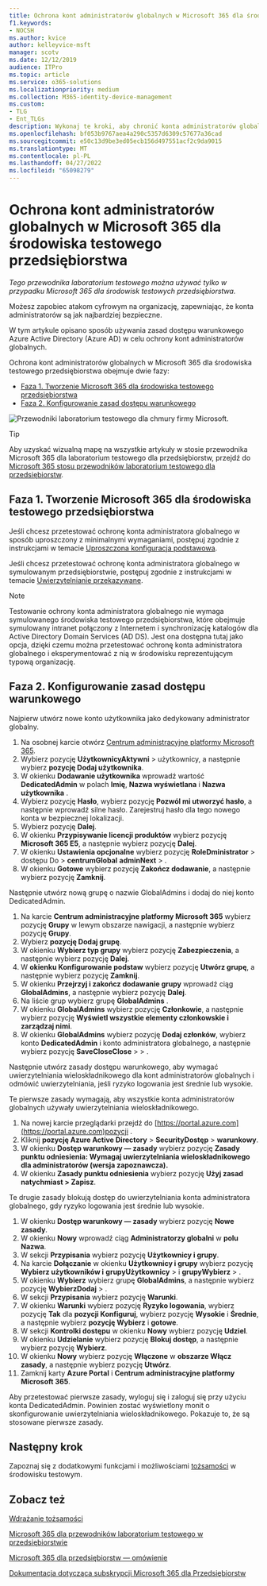 ```yaml
---
title: Ochrona kont administratorów globalnych w Microsoft 365 dla środowiska testowego przedsiębiorstwa
f1.keywords:
- NOCSH
ms.author: kvice
author: kelleyvice-msft
manager: scotv
ms.date: 12/12/2019
audience: ITPro
ms.topic: article
ms.service: o365-solutions
ms.localizationpriority: medium
ms.collection: M365-identity-device-management
ms.custom:
- TLG
- Ent_TLGs
description: Wykonaj te kroki, aby chronić konta administratorów globalnych w Microsoft 365 dla środowiska testowego przedsiębiorstwa.
ms.openlocfilehash: bf053b9767aea4a290c5357d6309c57677a36cad
ms.sourcegitcommit: e50c13d9be3ed05ecb156d497551acf2c9da9015
ms.translationtype: MT
ms.contentlocale: pl-PL
ms.lasthandoff: 04/27/2022
ms.locfileid: "65098279"
---
```

# <a name="protect-global-administrator-accounts-in-your-microsoft-365-for-enterprise-test-environment"></a>Ochrona kont administratorów globalnych w Microsoft 365 dla środowiska testowego przedsiębiorstwa

*Tego przewodnika laboratorium testowego można używać tylko w przypadku Microsoft 365 dla środowisk testowych przedsiębiorstwa.*

Możesz zapobiec atakom cyfrowym na organizację, zapewniając, że konta administratorów są jak najbardziej bezpieczne. 

W tym artykule opisano sposób używania zasad dostępu warunkowego Azure Active Directory (Azure AD) w celu ochrony kont administratorów globalnych.

Ochrona kont administratorów globalnych w Microsoft 365 dla środowiska testowego przedsiębiorstwa obejmuje dwie fazy:
- [Faza 1. Tworzenie Microsoft 365 dla środowiska testowego przedsiębiorstwa](#phase-1-build-out-your-microsoft-365-for-enterprise-test-environment)
- [Faza 2. Konfigurowanie zasad dostępu warunkowego](#phase-2-configure-conditional-access-policies)

![Przewodniki laboratorium testowego dla chmury firmy Microsoft.](../media/m365-enterprise-test-lab-guides/cloud-tlg-icon.png) 
    
> [!TIP]
> Aby uzyskać wizualną mapę na wszystkie artykuły w stosie przewodnika Microsoft 365 dla laboratorium testowego dla przedsiębiorstw, przejdź do [Microsoft 365 stosu przewodników laboratorium testowego dla przedsiębiorstw](../downloads/Microsoft365EnterpriseTLGStack.pdf).

## <a name="phase-1-build-out-your-microsoft-365-for-enterprise-test-environment"></a>Faza 1. Tworzenie Microsoft 365 dla środowiska testowego przedsiębiorstwa

Jeśli chcesz przetestować ochronę konta administratora globalnego w sposób uproszczony z minimalnymi wymaganiami, postępuj zgodnie z instrukcjami w temacie [Uproszczona konfiguracja podstawowa](lightweight-base-configuration-microsoft-365-enterprise.md).
  
Jeśli chcesz przetestować ochronę konta administratora globalnego w symulowanym przedsiębiorstwie, postępuj zgodnie z instrukcjami w temacie [Uwierzytelnianie przekazywane](pass-through-auth-m365-ent-test-environment.md).
  
> [!NOTE]
> Testowanie ochrony konta administratora globalnego nie wymaga symulowanego środowiska testowego przedsiębiorstwa, które obejmuje symulowany intranet połączony z Internetem i synchronizację katalogów dla Active Directory Domain Services (AD DS). Jest ona dostępna tutaj jako opcja, dzięki czemu można przetestować ochronę konta administratora globalnego i eksperymentować z nią w środowisku reprezentującym typową organizację. 
  
## <a name="phase-2-configure-conditional-access-policies"></a>Faza 2. Konfigurowanie zasad dostępu warunkowego

Najpierw utwórz nowe konto użytkownika jako dedykowany administrator globalny.

1. Na osobnej karcie otwórz [Centrum administracyjne platformy Microsoft 365](https://admin.microsoft.com/).
2. Wybierz pozycję **UżytkownicyAktywni** >  użytkownicy, a następnie wybierz **pozycję Dodaj użytkownika**.
3. W okienku **Dodawanie użytkownika** wprowadź wartość **DedicatedAdmin** w polach **Imię**, **Nazwa wyświetlana** i **Nazwa użytkownika** .
4. Wybierz pozycję **Hasło**, wybierz pozycję **Pozwól mi utworzyć hasło**, a następnie wprowadź silne hasło. Zarejestruj hasło dla tego nowego konta w bezpiecznej lokalizacji.
5. Wybierz pozycję **Dalej**.
6. W okienku **Przypisywanie licencji produktów** wybierz pozycję **Microsoft 365 E5**, a następnie wybierz pozycję **Dalej**.
7. W okienku **Ustawienia opcjonalne** wybierz pozycję **RoleDministrator** >  dostępu Do  > **centrumGlobal** **adminNext** > .
8. W okienku **Gotowe** wybierz pozycję **Zakończ dodawanie**, a następnie wybierz pozycję **Zamknij**.

Następnie utwórz nową grupę o nazwie GlobalAdmins i dodaj do niej konto DedicatedAdmin.

1. Na karcie **Centrum administracyjne platformy Microsoft 365** wybierz pozycję **Grupy** w lewym obszarze nawigacji, a następnie wybierz pozycję **Grupy**.
2. Wybierz **pozycję Dodaj grupę**.
3. W okienku **Wybierz typ grupy** wybierz pozycję **Zabezpieczenia**, a następnie wybierz pozycję **Dalej**.
4. W **okienku Konfigurowanie podstaw** wybierz pozycję **Utwórz grupę**, a następnie wybierz pozycję **Zamknij**.
5. W okienku **Przejrzyj i zakończ dodawanie grupy** wprowadź ciąg **GlobalAdmins**, a następnie wybierz pozycję **Dalej**.
7. Na liście grup wybierz grupę **GlobalAdmins** .
8. W okienku **GlobalAdmins** wybierz pozycję **Członkowie**, a następnie wybierz pozycję **Wyświetl wszystkie elementy członkowskie i zarządzaj nimi**.
9. W okienku **GlobalAdmins** wybierz pozycję **Dodaj członków**, wybierz konto **DedicatedAdmin** i konto administratora globalnego, a następnie wybierz pozycję **SaveCloseClose** >  > .

Następnie utwórz zasady dostępu warunkowego, aby wymagać uwierzytelniania wieloskładnikowego dla kont administratorów globalnych i odmówić uwierzytelniania, jeśli ryzyko logowania jest średnie lub wysokie.

Te pierwsze zasady wymagają, aby wszystkie konta administratorów globalnych używały uwierzytelniania wieloskładnikowego.

1. Na nowej karcie przeglądarki przejdź do [https://portal.azure.com](https://portal.azure.com)pozycji .
2. Kliknij **pozycję Azure Active Directory** >  **SecurityDostęp** >  **warunkowy**.
3. W okienku **Dostęp warunkowy — zasady** wybierz pozycję **Zasady punktu odniesienia: Wymagaj uwierzytelniania wieloskładnikowego dla administratorów (wersja zapoznawcza).**
4. W okienku **Zasady punktu odniesienia** wybierz pozycję **Użyj zasad natychmiast > Zapisz**.

Te drugie zasady blokują dostęp do uwierzytelniania konta administratora globalnego, gdy ryzyko logowania jest średnie lub wysokie.

1. W okienku **Dostęp warunkowy — zasady** wybierz pozycję **Nowe zasady**.
2. W okienku **Nowy** wprowadź ciąg **Administratorzy globalni** w **polu Nazwa**.
3. W sekcji **Przypisania** wybierz pozycję **Użytkownicy i grupy**.
4. Na karcie **Dołączanie** w okienku **Użytkownicy i grupy** wybierz pozycję **Wybierz użytkowników i** **grupyUżytkownicy** >  i **grupyWybierz** > .
5. W okienku **Wybierz** wybierz grupę **GlobalAdmins**, a następnie wybierz pozycję **WybierzDodaj** > .
6. W sekcji **Przypisania** wybierz pozycję **Warunki**.
7. W okienku **Warunki** wybierz pozycję **Ryzyko logowania**, wybierz pozycję **Tak** dla **pozycji Konfiguruj**, wybierz pozycję **Wysokie** i **Średnie**, a następnie wybierz **pozycję Wybierz** i **gotowe**.
8. W sekcji **Kontrolki dostępu** w okienku **Nowy** wybierz pozycję **Udziel**.
9. W okienku **Udzielanie** wybierz pozycję **Blokuj dostęp**, a następnie wybierz pozycję **Wybierz**.
10. W okienku **Nowy** wybierz pozycję **Włączone** w **obszarze Włącz zasady**, a następnie wybierz pozycję **Utwórz**.
11. Zamknij karty **Azure Portal** i **Centrum administracyjne platformy Microsoft 365**.

Aby przetestować pierwsze zasady, wyloguj się i zaloguj się przy użyciu konta DedicatedAdmin. Powinien zostać wyświetlony monit o skonfigurowanie uwierzytelniania wieloskładnikowego. Pokazuje to, że są stosowane pierwsze zasady.

## <a name="next-step"></a>Następny krok

Zapoznaj się z dodatkowymi funkcjami i możliwościami [tożsamości](m365-enterprise-test-lab-guides.md#identity) w środowisku testowym.

## <a name="see-also"></a>Zobacz też

[Wdrażanie tożsamości](deploy-identity-solution-overview.md)

[Microsoft 365 dla przewodników laboratorium testowego w przedsiębiorstwie](m365-enterprise-test-lab-guides.md)

[Microsoft 365 dla przedsiębiorstw — omówienie](microsoft-365-overview.md)

[Dokumentacja dotycząca subskrypcji Microsoft 365 dla Przedsiębiorstw](/microsoft-365-enterprise/)